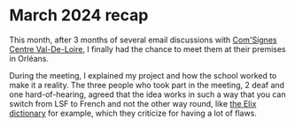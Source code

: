 # March 2024 recap

This month, after 3 months of several email discussions with [Com'Signes Centre Val-De-Loire](https://www.com-signes.fr), I finally had the chance to meet them at their premises in Orléans.

During the meeting, I explained my project and how the school worked to make it a reality. The three people who took part in the meeting, 2 deaf and one hard-of-hearing, agreed that the idea works in such a way that you can switch from LSF to French and not the other way round, like [the Elix dictionary](https://dico.elix-lsf.fr) for example, which they criticize for having a lot of flaws.
